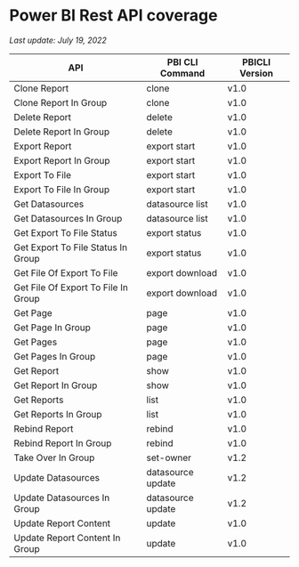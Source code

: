 # Power BI Rest API coverage

_Last update: July 19, 2022_

| API                                 | PBI CLI Command   | PBICLI Version |
| ----------------------------------- | ----------------- | -------------- |
| Clone Report                        | clone             | v1.0           |
| Clone Report In Group               | clone             | v1.0           |
| Delete Report                       | delete            | v1.0           |
| Delete Report In Group              | delete            | v1.0           |
| Export Report                       | export start      | v1.0           |
| Export Report In Group              | export start      | v1.0           |
| Export To File                      | export start      | v1.0           |
| Export To File In Group             | export start      | v1.0           |
| Get Datasources                     | datasource list   | v1.0           |
| Get Datasources In Group            | datasource list   | v1.0           |
| Get Export To File Status           | export status     | v1.0           |
| Get Export To File Status In Group  | export status     | v1.0           |
| Get File Of Export To File          | export download   | v1.0           |
| Get File Of Export To File In Group | export download   | v1.0           |
| Get Page                            | page              | v1.0           |
| Get Page In Group                   | page              | v1.0           |
| Get Pages                           | page              | v1.0           |
| Get Pages In Group                  | page              | v1.0           |
| Get Report                          | show              | v1.0           |
| Get Report In Group                 | show              | v1.0           |
| Get Reports                         | list              | v1.0           |
| Get Reports In Group                | list              | v1.0           |
| Rebind Report                       | rebind            | v1.0           |
| Rebind Report In Group              | rebind            | v1.0           |
| Take Over In Group                  | set-owner         | v1.2           |
| Update Datasources                  | datasource update | v1.2           |
| Update Datasources In Group         | datasource update | v1.2           |
| Update Report Content               | update            | v1.0           |
| Update Report Content In Group      | update            | v1.0           |
